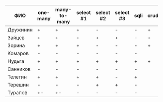 | **ФИО**   | one-many | many-to-many | select #1 | select #2 | select #3 | sqli | crud | er_schema | deploy | indexes |
|-----------|----------|--------------|-----------|-----------|-----------|------|------|-----------|--------|---------|
| Дружинин  | +        | +            | +         | -         | -         | -    | +    | +         | +      |         |
| Зайцев    | +        | +            | +         | +         | +         | -    | +    | +         | +      |         |
| Зорина    | +        | +            | +         | -         | -         | -    | +    | +         | +      |         |
| Комаров   | -        | -            | -         | -         | -         | -    |      |           |        |         |
| Нудьга    | +        | +            | +         | +         | +         | +    | +    | +         | +      |         |
| Санников  | -        | -            | -         | -         | -         | -    |      | +         |        |         |
| Телегин   | +        | +            | +         | +         | -         | +    |      | +         |        |         |
| Терешин   | -        | -            | -         | +         | +         | -    |      |           |        |         |
| Турапов   | +-       | +-           | -         | -         | -         | -    |      | +         |        |         |
